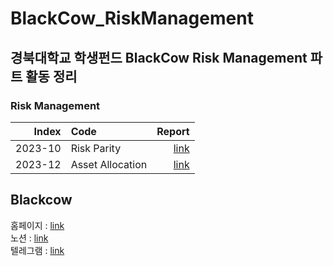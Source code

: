# BlackCow_RiskManagement

## 경북대학교 학생펀드 BlackCow Risk Management 파트 활동 정리
### Risk Management
|Index |Code                                                                        |Report        |
|----:|:---------------------------------------------------------------------------------|-----------:|
|2023-10 |Risk Parity|[link](https://github.com/chlanstjr/BlackCow_RiskManagement/blob/main/2023-10/Blackow%20Oct%20Quant%20Report_%EC%B5%9C%EC%A2%85%EB%B3%B8_20231107.pdf)|
|2023-12 |Asset Allocation|[link](https://github.com/chlanstjr/BlackCow_RiskManagement/blob/main/2023-12/BlackCow_12%EC%9B%94_%EB%A6%AC%EC%8A%A4%ED%81%AC%EA%B4%80%EB%A6%AC%EB%A6%AC%ED%8F%AC%ED%8A%B8%20(2).pdf)|

## Blackcow
홈페이지 : [link](https://knublackcow.my.canva.site/academicportfolio)  
노션 : [link](https://url.kr/2kqo57)  
텔레그램 : [link](https://t.me/knublackcow)    
